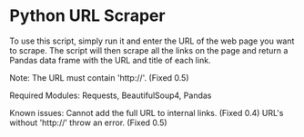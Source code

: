 # Python URL Scraper
To use this script, simply run it and enter the URL of the web page you want to scrape.
The script will then scrape all the links on the page and return a Pandas data frame with the URL and title of each link.

Note: The URL must contain 'http://'. (Fixed 0.5)

Required Modules:
Requests,
BeautifulSoup4,
Pandas

Known issues:
Cannot add the full URL to internal links. (Fixed 0.4)
URL's without 'http://' throw an error. (Fixed 0.5)